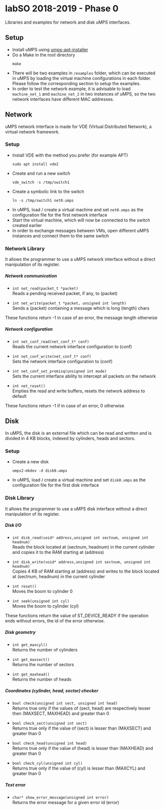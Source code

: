 # labSO 2018-2019 - Phase 0
Libraries and examples for network and disk uMPS interfaces.

## Setup
* Install uMPS using [umps-apt-installer](https://github.com/Zimm1/umps-apt-installer)
* Do a Make in the root directory
	```
    make
    ```
* There will be two examples in `/examples` folder, which can be executed in uMPS by loading the virtual machine conifgurations in each folder. Please follow the corresponding section to setup the examples.
* In order to test the network example, it is advisable to load `machine_net_1` and `machine_net_2` in two instances of uMPS, so the two network interfaces have different MAC addresses.

## Network
uMPS network interface is made for VDE (Virtual Distributed Network), a virtual network framework.

### Setup
* Install VDE with the method you prefer (for example APT)
    ```
    sudo apt install vde2
    ```
* Create and run a new switch
    ```
    vde_switch -s /tmp/switch1
    ```
* Create a symbolic link to the switch
    ```
    ln -s /tmp/switch1 net0.umps
    ```
* In uMPS, load / create a virtual machine and set `net0.umps` as the configuration file for the first network interface
* Start the virtual machine, which will now be connected to the switch created earlier
* In order to exchange messages between VMs, open different uMPS instances and connect them to the same switch

### Network Library
It allows the programmer to use a uMPS network interface without a direct manipulation of its register.

##### Network communication
*	`int net_read(packet_t *packet)`<br>
			Reads a pending received packet, if any, to (packet)

* 	`int net_write(packet_t *packet, unsigned int length)`<br>
			Sends a (packet) containing a message which is long (length) chars
            
These functions return -1 in case of an error, the message length otherwise
            
##### Network configuration
*	`int net_conf_read(net_conf_t* conf)`<br>
			Reads the current network interface configuration to (conf)

* 	`int net_conf_write(net_conf_t* conf)`<br>
			Sets the network interface configuration to (conf)
            
* 	`int net_conf_set_promisq(unsigned int mode)`<br>
			Sets the current interface ability to intercept all packets on the network
           
* 	`int net_reset()`<br>
			Empties the read and write buffers, resets the network address to default
            
These functions return -1 if in case of an error, 0 otherwise

## Disk
In uMPS, the disk is an external file which can be read and written and is divided in 4 KB blocks, indexed by cylinders, heads and sectors.

### Setup
* Create a new disk
    ```
    umps2-mkdev -d disk0.umps
    ``` 

* In uMPS, load / create a virtual machine and set `disk0.umps` as the configuration file for the first disk interface

### Disk Library
It allows the programmer to use a uMPS disk interface without a direct manipulation of its register.

##### Disk I/O
*	`int disk_read(void* address,unsigned int sectnum, unsigned int headnum)`<br>
			Reads the block located at (sectnum, headnum) in the current cylinder and copies it to the RAM starting at (address)

* 	`int disk_write(void* address,unsigned int sectnum, unsigned int headnum)`<br>
			Copies 4 KB of RAM starting at (address) and writes to the block located at (sectnum, headnum) in the current cylinder

* 	`int reset()`<br>
			Moves the boom to cylinder 0

* 	`int seek(unsigned int cyl)`<br>
			Moves the boom to cylinder (cyl)

These functions return the value of ST_DEVICE_READY if the operation ends without errors, the id of the error otherwise.

##### Disk geometry
* 	`int get_maxcyl()`<br>
			Returns the number of cylinders

* 	`int get_maxsect()`<br>
			Returns the number of sectors

* 	`int get_maxhead()`<br>
			Returns the number of heads

##### Coordinates (cylinder, head, sector) checker
* 	`bool check(unsigned int sect, unsigned int head)`<br>
			Returns true only if the values of (sect, head) are respectively lesser then (MAXSECT, MAXHEAD) and greater than 0

* 	`bool check_sect(unsigned int sect)`<br>
			Returns true only if the value of (sect) is lesser than (MAXSECT) and greater than 0

* 	`bool check_head(unsigned int head)`<br>
			Returns true only if the value of (head) is lesser than (MAXHEAD) and greater than 0

* 	`bool check_cyl(unsigned int cyl)`<br>
			Returns true only if the value of (cyl) is lesser than (MAXCYL) and greater than 0

##### Text error
* 	`char* show_error_message(unsigned int error)`<br>
			Returns the error message for a given error id (error)
